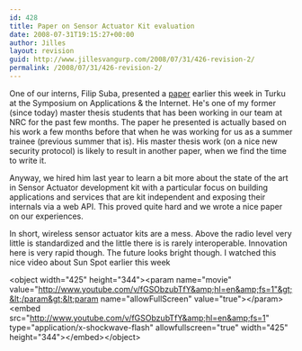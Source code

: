 ```yaml
---
id: 428
title: Paper on Sensor Actuator Kit evaluation
date: 2008-07-31T19:15:27+00:00
author: Jilles
layout: revision
guid: http://www.jillesvangurp.com/2008/07/31/426-revision-2/
permalink: /2008/07/31/426-revision-2/
---
```

One of our interns, Filip Suba, presented a <a href="http://www.jillesvangurp.com/static/filipsuba-sensors.pdf">paper</a> earlier this week in Turku at the Symposium on Applications &amp; the Internet. He's one of my former (since today) master thesis students that has been working in our team at NRC for the past few months. The paper he presented is actually based on his work a few months before that when he was working for us as a summer trainee (previous summer that is). His master thesis work (on a nice new security protocol) is likely to result in another paper, when we find the time to write it.

Anyway, we hired him last year to learn a bit more about the state of the art in Sensor Actuator development kit with a particular focus on building applications and services that are kit independent and exposing their internals via a web API. This proved quite hard and we wrote a nice paper on our experiences.

In short, wireless sensor actuator kits are a mess. Above the radio level very little is standardized and the little there is is rarely interoperable. Innovation here is very rapid though. The future looks bright though. I watched this nice video about Sun Spot earlier this week

&lt;object width="425" height="344"&gt;&lt;param name="movie" value="http://www.youtube.com/v/fGSObzubTfY&amp;hl=en&amp;fs=1"&gt;&lt;/param&gt;&lt;param name="allowFullScreen" value="true"&gt;&lt;/param&gt;&lt;embed src="http://www.youtube.com/v/fGSObzubTfY&amp;hl=en&amp;fs=1" type="application/x-shockwave-flash" allowfullscreen="true" width="425" height="344"&gt;&lt;/embed&gt;&lt;/object&gt;